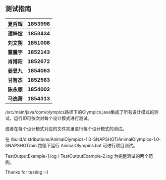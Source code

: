 ## 测试指南

| 夏哲辉     | 1853996     |
| ---------- | ----------- |
| **谭梓煊** | **1853434** |
| **刘文朔** | **1851008** |
| **董震宇** | **1852143** |
| **肖博阳** | **1852672** |
| **姜昱九** | **1854063** |
| **甘智杰** | **1852563** |
| **陈永顺** | **1854002** |
| **马逸萧** | **1854313** |

/src/main/java/com/olympics路径下的Olympics.java集成了所有设计模式的测试，运行即可依次对每个设计模式进行测试。

或者在每个设计模式对应的文件夹里进行每个设计模式的测试。

在 /build/distributions/AnimalOlympics-1.0-SNAPSHOT/AnimalOlympics-1.0-SNAPSHOT/bin 路径下运行 AnimalOlympics.bat 可进行项目测试。

TestOutputExample-1.log / TestOutputExample-2.log   为完整测试的两个范例。

Thanks for testing :-)